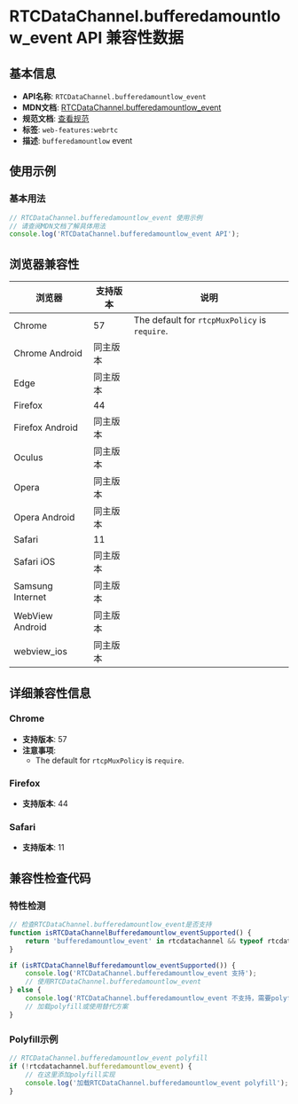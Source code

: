 # RTCDataChannel.bufferedamountlow_event API 兼容性数据

## 基本信息

- **API名称**: `RTCDataChannel.bufferedamountlow_event`
- **MDN文档**: [RTCDataChannel.bufferedamountlow_event](https://developer.mozilla.org/docs/Web/API/RTCDataChannel/bufferedamountlow_event)
- **规范文档**: [查看规范](https://w3c.github.io/webrtc-pc/#event-datachannel-bufferedamountlow,https://w3c.github.io/webrtc-pc/#dom-rtcdatachannel-onbufferedamountlow)
- **标签**: `web-features:webrtc`
- **描述**: `bufferedamountlow` event

## 使用示例

### 基本用法

```javascript
// RTCDataChannel.bufferedamountlow_event 使用示例
// 请查阅MDN文档了解具体用法
console.log('RTCDataChannel.bufferedamountlow_event API');
```

## 浏览器兼容性

| 浏览器 | 支持版本 | 说明 |
|--------|----------|------|
| Chrome | 57 | The default for `rtcpMuxPolicy` is `require`. |
| Chrome Android | 同主版本 |  |
| Edge | 同主版本 |  |
| Firefox | 44 |  |
| Firefox Android | 同主版本 |  |
| Oculus | 同主版本 |  |
| Opera | 同主版本 |  |
| Opera Android | 同主版本 |  |
| Safari | 11 |  |
| Safari iOS | 同主版本 |  |
| Samsung Internet | 同主版本 |  |
| WebView Android | 同主版本 |  |
| webview_ios | 同主版本 |  |

## 详细兼容性信息

### Chrome

- **支持版本**: 57
- **注意事项**:
  - The default for `rtcpMuxPolicy` is `require`.

### Firefox

- **支持版本**: 44

### Safari

- **支持版本**: 11

## 兼容性检查代码

### 特性检测

```javascript
// 检查RTCDataChannel.bufferedamountlow_event是否支持
function isRTCDataChannelBufferedamountlow_eventSupported() {
    return 'bufferedamountlow_event' in rtcdatachannel && typeof rtcdatachannel.bufferedamountlow_event === 'function';
}

if (isRTCDataChannelBufferedamountlow_eventSupported()) {
    console.log('RTCDataChannel.bufferedamountlow_event 支持');
    // 使用RTCDataChannel.bufferedamountlow_event
} else {
    console.log('RTCDataChannel.bufferedamountlow_event 不支持，需要polyfill');
    // 加载polyfill或使用替代方案
}
```

### Polyfill示例

```javascript
// RTCDataChannel.bufferedamountlow_event polyfill
if (!rtcdatachannel.bufferedamountlow_event) {
    // 在这里添加polyfill实现
    console.log('加载RTCDataChannel.bufferedamountlow_event polyfill');
}
```

